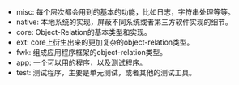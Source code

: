 * misc: 每个层次都会用到的基本的功能，比如日志，字符串处理等等。
* native: 本地系统的实现，屏蔽不同系统或者第三方软件实现的细节。
* core: Object-Relation的基本类型和实现。
* ext: core上衍生出来的更加复杂的object-relation类型。
* fwk: 组成应用程序框架的object-relation类型。
* app: 一个可以用的程序，以及测试程序。
* test: 测试程序，主要是单元测试，或者其他的测试工具。